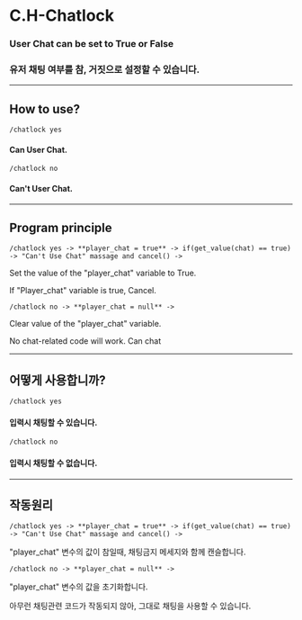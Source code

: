 # C.H-Chatlock

### User Chat can be set to True or False

### 유저 채팅 여부를 참, 거짓으로 설정할 수 있습니다.
----------------------------------------------------
## How to use?

<pre>
<code>/chatlock yes
</pre></code>

#### Can User Chat.

<pre>
<code>/chatlock no
</pre></code>

#### Can't User Chat.
----------------------------------------------------
## Program principle

<pre><code>/chatlock yes -> **player_chat = true** -> if(get_value(chat) == true) -> "Can't Use Chat" massage and cancel() -> <Can't Use Chat></pre></code>

Set the value of the "player_chat" variable to True.

If "Player_chat" variable is true, Cancel.


<pre><code>/chatlock no -> **player_chat = null** -> <Can Use Chat></pre></code>

Clear value of the "player_chat" variable.

No chat-related code will work. Can chat

------------------------------------------------------

## 어떻게 사용합니까?

<pre>
<code>/chatlock yes
</pre></code>

#### 입력시 채팅할 수 있습니다.

<pre>
<code>/chatlock no
</pre></code>

#### 입력시 채팅할 수 없습니다.
----------------------------------------------------
## 작동원리

<pre><code>/chatlock yes -> **player_chat = true** -> if(get_value(chat) == true) -> "Can't Use Chat" massage and cancel() -> <Can't Use Chat></pre></code>

"player_chat" 변수의 값이 참일때, 채팅금지 메세지와 함께 캔슬합니다.


<pre><code>/chatlock no -> **player_chat = null** -> <Can Use Chat></pre></code>

"player_chat" 변수의 값을 초기화합니다.

아무런 채팅관련 코드가 작동되지 않아, 그대로 채팅을 사용할 수 있습니다.
